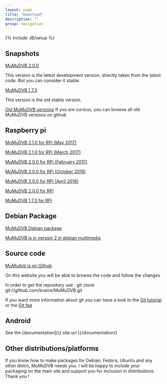 ```yaml
---
layout: page
title: "Download"
description: ""
group: navigation
---
```

{% include JB/setup %}


## Snapshots

[MuMuDVB 2.0.0](https://github.com/braice/MuMuDVB/archive/mumudvb2.zip)

This version is the latest development version, directly taken from the latest code. But you can consider it stable.

[MuMuDVB 1.7.3](https://github.com/braice/MuMuDVB/archive/1.7.3.zip)

This version is the old stable version.

[Old MuMuDVB versions](https://github.com/braice/MuMuDVB/tags)
If you are curious, you can browse all old MuMuDVB versions on github

## Raspberry pi

[MuMuDVB 2.1.0 for RPi (May 2017)](http://data.mumudvb.net/release/mumudvb_2.1.0-2-fa9ff6e_armhf.deb)

[MuMuDVB 2.1.0 for RPi (March 2017)](http://data.mumudvb.net/release/mumudvb_2-1_armhf.deb)

[MuMuDVB 2.0.0 for RPi (February 2017)](http://data.mumudvb.net/release/mumudvb_2.0.0-5-cf189f4_armhf.deb)

[MuMuDVB 2.0.0 for RPi (October 2016)](http://data.mumudvb.net/release/mumudvb_2.0.0-4-b95999e_armhf.deb)

[MuMuDVB 2.0.0 for RPi (April 2016)](http://data.mumudvb.net/release/mumudvb_2.0.0-3-3038ac7_armhf.deb)

[MuMuDVB 2.0.0 for RPi](http://data.mumudvb.net/release/mumudvb_2-1_armhf.deb)

[MuMuDVB 1.7.3 for RPi](http://data.mumudvb.net/release/mumudvb_1.7.3-2_armhf.deb)


## Debian Package

[MuMuDVB Debian package](http://packages.debian.org/sid/mumudvb)

[MuMuDVB is in version 2 in debian multimedia](http://www.deb-multimedia.org/lurker/message/20150512.063150.e350211a.en.html)


## Source code

[MuMudvb is on Github](https://github.com/braice/MuMuDVB)

On this website you will be able to browse the code and follow the changes

In order to get the repository use :
    git clone git://github.com/braice/MuMuDVB.git

If you want more information about git you can have a look to the [Git tutorial](http://www.kernel.org/pub/software/scm/git/docs/gittutorial.html) or the [Git faq](http://git.or.cz/gitwiki/GitFaq)

## Android

See the [documentation]({{ site.url }}/documentation/)

## Other distributions/platforms

If you know how to make packages for Debian, Fedora, Ubuntu and any other distro, MuMuDVB needs you. I will be happy to include your packaging on the main site and support you for inclusion in distributions. Thank you !

